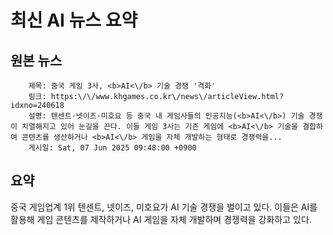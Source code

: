 # 최신 AI 뉴스 요약

## 원본 뉴스
		제목: 중국 게임 3사, <b>AI<\/b> 기술 경쟁 '격화'
		링크: https:\/\/www.khgames.co.kr\/news\/articleView.html?idxno=240618
		설명: 텐센트·넷이즈·미호요 등 중국 내 게임사들의 인공지능(<b>AI<\/b>) 기술 경쟁이 치열해지고 있어 눈길을 끈다. 이들 게임 3사는 기존 게임에 <b>AI<\/b> 기술을 결합하여 콘텐츠를 생산하거나 <b>AI<\/b> 게임을 자체 개발하는 형태로 경쟁력을... 
		게시일: Sat, 07 Jun 2025 09:48:00 +0900


## 요약
중국 게임업계 1위 텐센트, 넷이즈, 미호요가 AI 기술 경쟁을 벌이고 있다. 이들은 AI를 활용해 게임 콘텐츠를 제작하거나 AI 게임을 자체 개발하며 경쟁력을 강화하고 있다.
